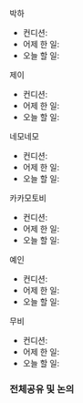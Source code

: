 
박하
- 컨디션: 
- 어제 한 일:
- 오늘 할 일:

제이
- 컨디션: 
- 어제 한 일:
- 오늘 할 일:

네모네모
- 컨디션: 
- 어제 한 일:
- 오늘 할 일:

카카모토비
- 컨디션: 
- 어제 한 일:
- 오늘 할 일:

예인
- 컨디션: 
- 어제 한 일:
- 오늘 할 일:

무비
- 컨디션: 
- 어제 한 일:
- 오늘 할 일:

### 전체공유 및 논의
